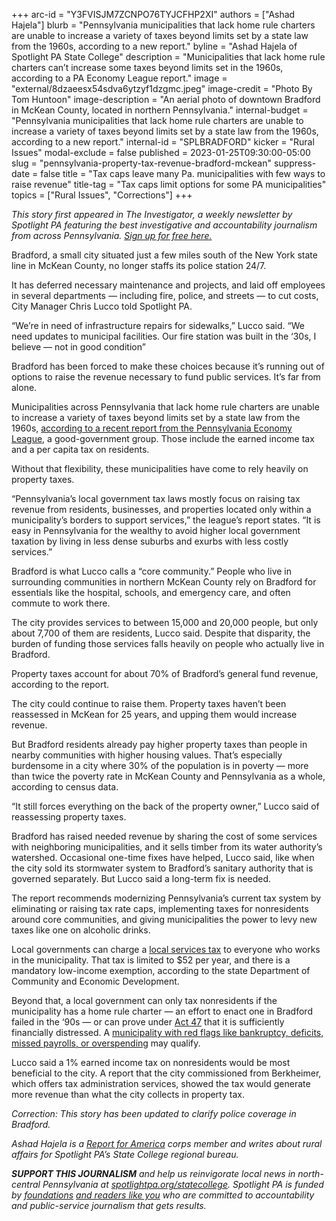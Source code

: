 +++
arc-id = "Y3FVISJM7ZCNPO76TYJCFHP2XI"
authors = ["Ashad Hajela"]
blurb = "Pennsylvania municipalities that lack home rule charters are unable to increase a variety of taxes beyond limits set by a state law from the 1960s, according to a new report."
byline = "Ashad Hajela of Spotlight PA State College"
description = "Municipalities that lack home rule charters can’t increase some taxes beyond limits set in the 1960s, according to a PA Economy League report."
image = "external/8dzaeesx54sdva6ytzyf1dzgmc.jpeg"
image-credit = "Photo By Tom Huntoon"
image-description = "An aerial photo of downtown Bradford in McKean County, located in northern Pennsylvania."
internal-budget = "Pennsylvania municipalities that lack home rule charters are unable to increase a variety of taxes beyond limits set by a state law from the 1960s, according to a new report."
internal-id = "SPLBRADFORD"
kicker = "Rural Issues"
modal-exclude = false
published = 2023-01-25T09:30:00-05:00
slug = "pennsylvania-property-tax-revenue-bradford-mckean"
suppress-date = false
title = "Tax caps leave many Pa. municipalities with few ways to raise revenue"
title-tag = "Tax caps limit options for some PA municipalities"
topics = ["Rural Issues", "Corrections"]
+++

<i>This story first appeared in The Investigator, a weekly newsletter by Spotlight PA featuring the best investigative and accountability journalism from across Pennsylvania. </i><a href="https://www.spotlightpa.org/newsletters"><i>Sign up for free here.</i></a>

Bradford, a small city situated just a few miles south of the New York state line in McKean County, no longer staffs its police station 24/7.

It has deferred necessary maintenance and projects, and laid off employees in several departments — including fire, police, and streets — to cut costs, City Manager Chris Lucco told Spotlight PA.

“We’re in need of infrastructure repairs for sidewalks,” Lucco said. “We need updates to municipal facilities. Our fire station was built in the ‘30s, I believe — not in good condition”

Bradford has been forced to make these choices because it’s running out of options to raise the revenue necessary to fund public services. It’s far from alone.

<script src="https://www.spotlightpa.org/embed.js" async></script><div data-spl-embed-version="1" data-spl-src="https://www.spotlightpa.org/embeds/newsletter/?cta=Sign%20up%20for%20our%20new%20regional%20newsletter%2C%20%3Cb%3ETalk%20of%20the%20Town%3C%2Fb%3E%2C%20and%20get%20all%20the%20news%20and%20notes%20from%20State%20College%20and%20north-central%20PA.&button=Sign%20Up%20Now&preselect=state_college&eyebrow=DON'T%20MISS%20A%20BEAT"></div>

Municipalities across Pennsylvania that lack home rule charters are unable to increase a variety of taxes beyond limits set by a state law from the 1960s, <a href="https://pelcentral.org/wp-content/uploads/PEL-2022-PML-Report-1.pdf">according to a recent report from the Pennsylvania Economy League</a>, a good-government group. Those include the earned income tax and a per capita tax on residents.

Without that flexibility, these municipalities have come to rely heavily on property taxes.

“Pennsylvania’s local government tax laws mostly focus on raising tax revenue from residents, businesses, and properties located only within a municipality’s borders to support services,” the league’s report states. “It is easy in Pennsylvania for the wealthy to avoid higher local government taxation by living in less dense suburbs and exurbs with less costly services.”

Bradford is what Lucco calls a “core community.” People who live in surrounding communities in northern McKean County rely on Bradford for essentials like the hospital, schools, and emergency care, and often commute to work there.

The city provides services to between 15,000 and 20,000 people, but only about 7,700 of them are residents, Lucco said. Despite that disparity, the burden of funding those services falls heavily on people who actually live in Bradford.

Property taxes account for about 70% of Bradford’s general fund revenue, according to the report.

The city could continue to raise them. Property taxes haven’t been reassessed in McKean for 25 years, and upping them would increase revenue.

But Bradford residents already pay higher property taxes than people in nearby communities with higher housing values. That’s especially burdensome in a city where 30% of the population is in poverty — more than twice the poverty rate in McKean County and Pennsylvania as a whole, according to census data.

“It still forces everything on the back of the property owner,” Lucco said of reassessing property taxes.

Bradford has raised needed revenue by sharing the cost of some services with neighboring municipalities, and it sells timber from its water authority’s watershed. Occasional one-time fixes have helped, Lucco said, like when the city sold its stormwater system to Bradford’s sanitary authority that is governed separately. But Lucco said a long-term fix is needed.

The report recommends modernizing Pennsylvania’s current tax system by eliminating or raising tax rate caps, implementing taxes for nonresidents around core communities, and giving municipalities the power to levy new taxes like one on alcoholic drinks.

<script src="https://www.spotlightpa.org/embed.js" async></script><div data-spl-embed-version="1" data-spl-src="https://www.spotlightpa.org/embeds/donate/"></div>

Local governments can charge a <a href="https://dced.pa.gov/local-government/local-income-tax-information/local-services-tax/">local services tax</a> to everyone who works in the municipality. That tax is limited to $52 per year, and there is a mandatory low-income exemption, according to the state Department of Community and Economic Development.

Beyond that, a local government can only tax nonresidents if the municipality has a home rule charter — an effort to enact one in Bradford failed in the ‘90s — or can prove under <a href="https://dced.pa.gov/local-government/act-47-financial-distress/">Act 47</a> that it is sufficiently financially distressed. A <a href="https://whyy.org/articles/how-does-pennsylvanias-distressed-communities-law-act-47-work/">municipality with red flags like bankruptcy, deficits, missed payrolls, or overspending</a> may qualify.

Lucco said a 1% earned income tax on nonresidents would be most beneficial to the city. A report that the city commissioned from Berkheimer, which offers tax administration services, showed the tax would generate more revenue than what the city collects in property tax.

<i>Correction: This story has been updated to clarify police coverage in Bradford.</i>

<i>Ashad Hajela is a </i><a href="https://www.reportforamerica.org/"><i>Report for America</i></a><i> corps member and writes about rural affairs for Spotlight PA’s State College regional bureau.</i>

<i><b>SUPPORT THIS JOURNALISM</b></i><i> and help us reinvigorate local news in north-central Pennsylvania at </i><a href="https://spotlightpa.fundjournalism.org/donate?campaign=701Dn000000Ygq1IAC&utm_source=www.spotlightpa.org&utm_medium=statecollege:section&utm_campaign=statecollege:main"><i>spotlightpa.org/statecollege</i></a><i>. Spotlight PA is funded by </i><a href="https://www.spotlightpa.org/support"><i>foundations</i></a><i> </i><a href="https://www.spotlightpa.org/support"><i>and readers like you</i></a><i> who are committed to accountability and public-service journalism that gets results.</i>
